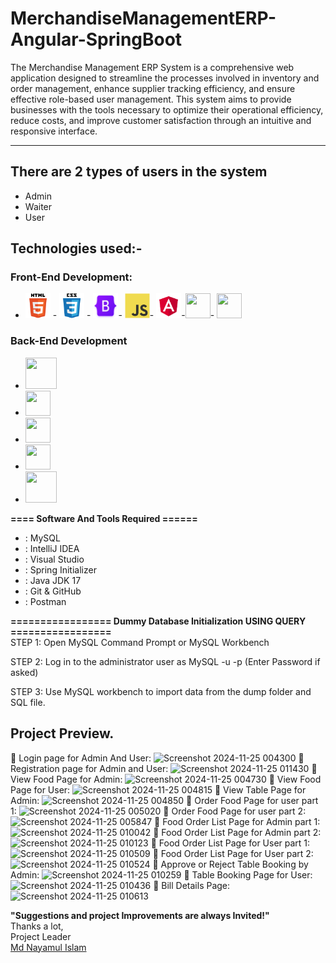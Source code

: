 # MerchandiseManagementERP-Angular-SpringBoot

The Merchandise Management ERP System is a comprehensive web application designed to streamline the processes involved in inventory and order management, enhance supplier tracking efficiency, and ensure effective role-based user management. This system aims to provide businesses with the tools necessary to optimize their operational efficiency, reduce costs, and improve customer satisfaction through an intuitive and responsive interface.
-----------------   ---------------------------------------------
## There are 2 types of users in the system

- Admin
- Waiter
- User

## Technologies used:-

### Front-End Development:
- [<img src="https://github.com/fatemazohor/fatemazohor/blob/main/svg/html5.svg" width="40" height="40">](https://github.com/NSnirjash) - [<img src="https://github.com/fatemazohor/fatemazohor/blob/main/svg/css3.svg" width="40" height="40">](https://github.com/NSnirjash) - [<img src="https://github.com/fatemazohor/fatemazohor/blob/main/svg/bootstrap-logo-shadow.png" width="40" height="40">](https://github.com/NSnirjash)- [<img src="https://github.com/fatemazohor/fatemazohor/blob/main/svg/javascript.svg" width="40" height="40">](https://github.com/NSnirjash)- [<img src="https://github.com/fatemazohor/fatemazohor/blob/main/svg/angular.svg" width="40" height="40">](https://github.com/NSnirjash)-[<img src="https://www.typescriptlang.org/icons/icon-48x48.png?v=4" width="40" height="40">](https://github.com/NSnirjash)- [<img src="https://img.icons8.com/windows/32/font-awesome.png" width="40" height="40">](https://github.com/NSnirjash)
 

### Back-End Development

- [<img src="https://github.com/user-attachments/assets/802876a1-3a54-40a6-bdc3-75f97dfc555b" width="50" height="50">](https://github.com/NSnirjash)
- [<img src="https://img.icons8.com/ios-filled/50/api-settings.png" width="40" height="40">](https://github.com/NSnirjash)
- [<img src="https://www.mysql.com/common/logos/logo-mysql-170x115.png" width="40" height="40">](https://github.com/NSnirjash)
- [<img src="https://jwt.io/img/pic_logo.svg" width="40" height="40">](https://github.com/NSnirjash)
- [<img src="https://www.oracle.com/a/ocom/img/cb71-java-logo.png" width="50" height="50">](https://github.com/NSnirjash)



**==== Software And Tools Required ======**
- :  MySQL
- :  IntelliJ IDEA
- :  Visual Studio
- :  Spring Initializer
- :  Java JDK 17
- :  Git & GitHub
- :  Postman


**================= Dummy Database Initialization USING QUERY =================**  
STEP 1: Open MySQL Command Prompt or MySQL Workbench

STEP 2: Log in to the administrator user as MySQL -u <username> -p (Enter Password if asked)

STEP 3: Use MySQL workbench to import data from the dump folder and SQL file.

Project Preview.
---------------------------------------------------------------------
:pushpin: Login page for Admin And User:
![Screenshot 2024-11-25 004300](https://github.com/user-attachments/assets/e63b5900-5bbd-48f2-8e49-7f3c84f4f57e)
:pushpin: Registration page for Admin and User:
![Screenshot 2024-11-25 011430](https://github.com/user-attachments/assets/24432e4d-b39a-41f4-be53-82a5b18a1d96)
:pushpin: View Food Page for Admin:
![Screenshot 2024-11-25 004730](https://github.com/user-attachments/assets/c36425c9-7a46-4ee3-80d5-a911ca713f82)
:pushpin: View Food Page for User:
![Screenshot 2024-11-25 004815](https://github.com/user-attachments/assets/11788332-419f-4e41-845d-e98250a4b2f1)
:pushpin: View Table Page for Admin:
![Screenshot 2024-11-25 004850](https://github.com/user-attachments/assets/0681cdf4-07e8-440f-8094-4aa555fa0f05)
:pushpin: Order Food Page for user part 1:
![Screenshot 2024-11-25 005020](https://github.com/user-attachments/assets/35e31dc9-f023-470c-9113-d24787a78858)
:pushpin: Order Food Page for user part 2:
![Screenshot 2024-11-25 005847](https://github.com/user-attachments/assets/9f821461-7a62-4cd0-8948-ea02da6221c1)
:pushpin: Food Order List Page for Admin part 1:
![Screenshot 2024-11-25 010042](https://github.com/user-attachments/assets/f1025ea2-1f0f-4230-8bf7-6bd605a95f5d)
:pushpin: Food Order List Page for Admin part 2:
![Screenshot 2024-11-25 010123](https://github.com/user-attachments/assets/6859b5c2-63d4-4b89-b730-2f6f66870763)
:pushpin: Food Order List Page for User part 1:
![Screenshot 2024-11-25 010509](https://github.com/user-attachments/assets/cd230ad4-44ab-4fe1-a793-fa08c51c760d)
:pushpin: Food Order List Page for User part 2:
![Screenshot 2024-11-25 010524](https://github.com/user-attachments/assets/24f5347d-f1cd-46be-967d-5851023a80b2)
:pushpin: Approve or Reject Table Booking by Admin:
![Screenshot 2024-11-25 010259](https://github.com/user-attachments/assets/faf53aee-93cb-43f3-90aa-7bdf79e91628)
:pushpin: Table Booking Page for User:
![Screenshot 2024-11-25 010436](https://github.com/user-attachments/assets/9aee4d12-3f03-42d9-a5c6-7f3f87d136ce)
:pushpin: Bill Details Page:
![Screenshot 2024-11-25 010613](https://github.com/user-attachments/assets/83db536d-6693-407e-b6c0-41b580eb99eb)


**"Suggestions and project Improvements are always Invited!"**  
Thanks a lot,    
Project Leader  
[Md Nayamul Islam](https://github.com/NSnirjash)

